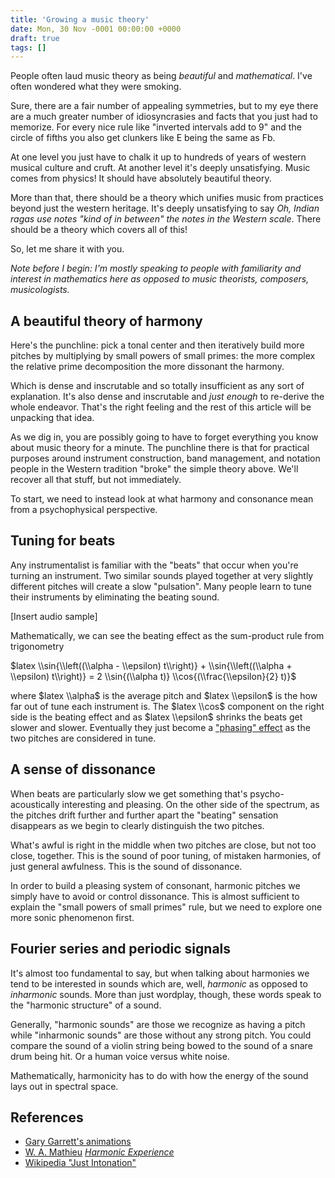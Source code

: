 ```yaml
---
title: 'Growing a music theory'
date: Mon, 30 Nov -0001 00:00:00 +0000
draft: true
tags: []
---
```


People often laud music theory as being _beautiful_ and _mathematical_. I've often wondered what they were smoking.

Sure, there are a fair number of appealing symmetries, but to my eye there are a much greater number of idiosyncrasies and facts that you just had to memorize. For every nice rule like "inverted intervals add to 9" and the circle of fifths you also get clunkers like E being the same as Fb.

At one level you just have to chalk it up to hundreds of years of western musical culture and cruft. At another level it's deeply unsatisfying. Music comes from physics! It should have absolutely beautiful theory.

More than that, there should be a theory which unifies music from practices beyond just the western heritage. It's deeply unsatisfying to say _Oh, Indian ragas use notes "kind of in between" the notes in the Western scale_. There should be a theory which covers all of this!

So, let me share it with you.

_Note before I begin: I'm mostly speaking to people with familiarity and interest in mathematics here as opposed to music theorists, composers, musicologists._

A beautiful theory of harmony
-----------------------------

Here's the punchline: pick a tonal center and then iteratively build more pitches by multiplying by small powers of small primes: the more complex the relative prime decomposition the more dissonant the harmony.

Which is dense and inscrutable and so totally insufficient as any sort of explanation. It's also dense and inscrutable and _just enough_ to re-derive the whole endeavor. That's the right feeling and the rest of this article will be unpacking that idea.

As we dig in, you are possibly going to have to forget everything you know about music theory for a minute. The punchline there is that for practical purposes around instrument construction, band management, and notation people in the Western tradition "broke" the simple theory above. We'll recover all that stuff, but not immediately.

To start, we need to instead look at what harmony and consonance mean from a psychophysical perspective.

Tuning for beats
----------------

Any instrumentalist is familiar with the "beats" that occur when you're turning an instrument. Two similar sounds played together at very slightly different pitches will create a slow "pulsation". Many people learn to tune their instruments by eliminating the beating sound.

\[Insert audio sample\]

Mathematically, we can see the beating effect as the sum-product rule from trigonometry

$latex \\sin{\\left((\\alpha - \\epsilon) t\\right)} + \\sin{\\left((\\alpha + \\epsilon) t\\right)} = 2 \\sin{(\\alpha t)} \\cos{(\\frac{\\epsilon}{2} t)}$

where $latex \\alpha$ is the average pitch and $latex \\epsilon$ is the how far out of tune each instrument is. The $latex \\cos$ component on the right side is the beating effect and as $latex \\epsilon$ shrinks the beats get slower and slower. Eventually they just become a ["phasing" effect](https://www.youtube.com/watch?v=Bzp5LdSvo1o) as the two pitches are considered in tune.

A sense of dissonance
---------------------

When beats are particularly slow we get something that's psycho-acoustically interesting and pleasing. On the other side of the spectrum, as the pitches drift further and further apart the "beating" sensation disappears as we begin to clearly distinguish the two pitches.

What's awful is right in the middle when two pitches are close, but not too close, together. This is the sound of poor tuning, of mistaken harmonies, of just general awfulness. This is the sound of dissonance.

In order to build a pleasing system of consonant, harmonic pitches we simply have to avoid or control dissonance. This is almost sufficient to explain the "small powers of small primes" rule, but we need to explore one more sonic phenomenon first.

Fourier series and periodic signals
-----------------------------------

It's almost too fundamental to say, but when talking about harmonies we tend to be interested in sounds which are, well, _harmonic_ as opposed to _inharmonic_ sounds. More than just wordplay, though, these words speak to the "harmonic structure" of a sound.

Generally, "harmonic sounds" are those we recognize as having a pitch while "inharmonic sounds" are those without any strong pitch. You could compare the sound of a violin string being bowed to the sound of a snare drum being hit. Or a human voice versus white noise.

Mathematically, harmonicity has to do with how the energy of the sound lays out in spectral space.

References
----------

*   [Gary Garrett's animations](http://www.garygarrett.me/?page_id=87)
*   [W. A. Mathieu](https://amzn.to/2Hybrxe) _[Harmonic Experience](https://amzn.to/2Hybrxe)_
*   [Wikipedia "Just Intonation"](https://en.wikipedia.org/wiki/Just_intonation)
